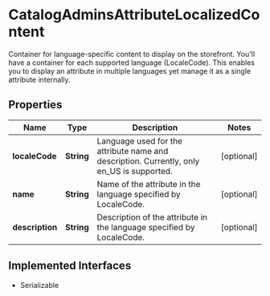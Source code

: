 

# CatalogAdminsAttributeLocalizedContent

Container for language-specific content to display on the storefront. You'll have a container for each supported language (LocaleCode). This enables you to display an attribute in multiple languages yet manage it as a single attribute internally.

## Properties

| Name | Type | Description | Notes |
|------------ | ------------- | ------------- | -------------|
|**localeCode** | **String** | Language used for the attribute name and description. Currently, only en_US is supported. |  [optional] |
|**name** | **String** | Name of the attribute in the language specified by LocaleCode. |  [optional] |
|**description** | **String** | Description of the attribute in the language specified by LocaleCode. |  [optional] |


## Implemented Interfaces

* Serializable


